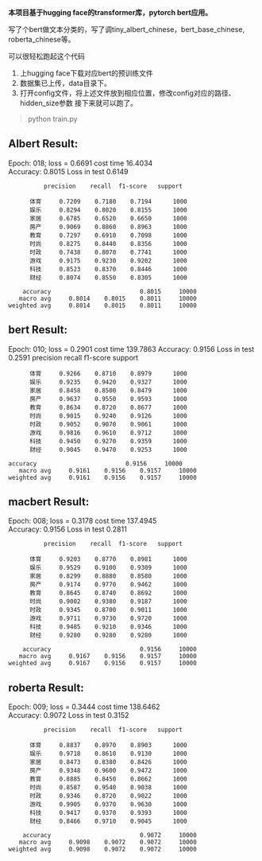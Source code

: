 **本项目基于hugging face的transformer库，pytorch bert应用。**

写了个bert做文本分类的，写了调tiny_albert_chinese，bert_base_chinese, roberta_chinese等。  


可以很轻松跑起这个代码
1. 上hugging face下载对应bert的预训练文件
2. 数据集已上传，data目录下。
3. 打开config文件，将上述文件放到相应位置，修改config对应的路径、hidden_size参数
接下来就可以跑了。
>python train.py



## Albert Result:  
Epoch: 018; loss = 0.6691 cost time  16.4034   
Accuracy: 0.8015 Loss in test 0.6149  

              precision    recall  f1-score   support

          体育     0.7209    0.7180    0.7194      1000
          娱乐     0.8294    0.8020    0.8155      1000
          家居     0.6785    0.6520    0.6650      1000
          房产     0.9069    0.8860    0.8963      1000
          教育     0.7297    0.6910    0.7098      1000
          时尚     0.8275    0.8440    0.8356      1000
          时政     0.7438    0.8070    0.7741      1000
          游戏     0.9175    0.9230    0.9202      1000
          科技     0.8523    0.8370    0.8446      1000
          财经     0.8074    0.8550    0.8305      1000

        accuracy                         0.8015     10000
       macro avg     0.8014    0.8015    0.8011     10000
    weighted avg     0.8014    0.8015    0.8011     10000

## bert Result: 
Epoch: 010; loss = 0.2901 cost time  139.7863
Accuracy: 0.9156 Loss in test 0.2591
              precision    recall  f1-score   support

          体育     0.9266    0.8710    0.8979      1000
          娱乐     0.9235    0.9420    0.9327      1000
          家居     0.8458    0.8500    0.8479      1000
          房产     0.9637    0.9550    0.9593      1000
          教育     0.8634    0.8720    0.8677      1000
          时尚     0.9015    0.9240    0.9126      1000
          时政     0.9052    0.9070    0.9061      1000
          游戏     0.9816    0.9610    0.9712      1000
          科技     0.9450    0.9270    0.9359      1000
          财经     0.9045    0.9470    0.9253      1000

    accuracy                         0.9156     10000
       macro avg     0.9161    0.9156    0.9157     10000
    weighted avg     0.9161    0.9156    0.9157     10000

## macbert Result: 
Epoch: 008; loss = 0.3178 cost time  137.4945  
Accuracy: 0.9156 Loss in test 0.2811  

              precision    recall  f1-score   support

          体育     0.9203    0.8770    0.8981      1000
          娱乐     0.9529    0.9100    0.9309      1000
          家居     0.8299    0.8880    0.8580      1000
          房产     0.9174    0.9770    0.9462      1000
          教育     0.8645    0.8740    0.8692      1000
          时尚     0.9002    0.9380    0.9187      1000
          时政     0.9345    0.8700    0.9011      1000
          游戏     0.9711    0.9730    0.9720      1000
          科技     0.9485    0.9210    0.9346      1000
          财经     0.9280    0.9280    0.9280      1000

        accuracy                         0.9156     10000
       macro avg     0.9167    0.9156    0.9157     10000
    weighted avg     0.9167    0.9156    0.9157     10000


## roberta Result: 
Epoch: 009; loss = 0.3444 cost time  138.6462  
Accuracy: 0.9072 Loss in test 0.3152  

              precision    recall  f1-score   support

          体育     0.8837    0.8970    0.8903      1000
          娱乐     0.9718    0.8610    0.9130      1000
          家居     0.8473    0.8380    0.8426      1000
          房产     0.9348    0.9600    0.9472      1000
          教育     0.8885    0.8450    0.8662      1000
          时尚     0.8587    0.9540    0.9038      1000
          时政     0.9346    0.8720    0.9022      1000
          游戏     0.9905    0.9370    0.9630      1000
          科技     0.9417    0.9370    0.9393      1000
          财经     0.8466    0.9710    0.9045      1000

        accuracy                         0.9072     10000
       macro avg     0.9098    0.9072    0.9072     10000
    weighted avg     0.9098    0.9072    0.9072     10000


